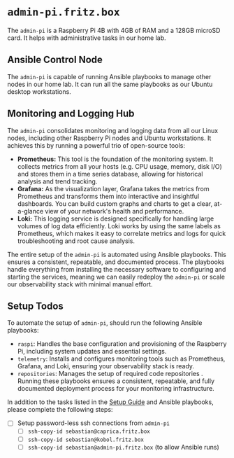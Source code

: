 # `admin-pi.fritz.box`

The `admin-pi` is a Raspberry Pi 4B with 4GB of RAM and a 128GB microSD card. It helps with administrative tasks in our home lab.

## Ansible Control Node

The `admin-pi` is capable of running Ansible playbooks to manage other nodes in our home lab. It can run all the same playbooks as our Ubuntu desktop workstations.

## Monitoring and Logging Hub

The `admin-pi` consolidates monitoring and logging data from all our Linux nodes, including other Raspberry Pi nodes and Ubuntu workstations. It achieves this by running a powerful trio of open-source tools:

- **Prometheus:** This tool is the foundation of the monitoring system. It collects metrics from all your hosts (e.g. CPU usage, memory, disk I/O) and stores them in a time series database, allowing for historical analysis and trend tracking.
- **Grafana:** As the visualization layer, Grafana takes the metrics from Prometheus and transforms them into interactive and insightful dashboards. You can build custom graphs and charts to get a clear, at-a-glance view of your network's health and performance.
- **Loki:** This logging service is designed specifically for handling large volumes of log data efficiently. Loki works by using the same labels as Prometheus, which makes it easy to correlate metrics and logs for quick troubleshooting and root cause analysis.

The entire setup of the `admin-pi` is automated using Ansible playbooks. This ensures a consistent, repeatable, and documented process. The playbooks handle everything from installing the necessary software to configuring and starting the services, meaning we can easily redeploy the `admin-pi` or scale our observability stack with minimal manual effort.

## Setup Todos

To automate the setup of `admin-pi`, should run the following Ansible playbooks:

- `raspi`: Handles the base configuration and provisioning of the Raspberry Pi, including system updates and essential settings.
- `telemetry`: Installs and configures monitoring tools such as Prometheus, Grafana, and Loki, ensuring your observability stack is ready.
- `repositories`: Manages the setup of required code repositories
.
Running these playbooks ensures a consistent, repeatable, and fully documented deployment process for your monitoring infrastructure.

In addition to the tasks listed in the [Setup Guide](index.md) and Ansible playbooks, please complete the following steps:

- [ ] Setup password-less ssh connections from `admin-pi`
    - [ ] `ssh-copy-id sebastian@caprica.fritz.box`
    - [ ] `ssh-copy-id sebastian@kobol.fritz.box`
    - [ ] `ssh-copy-id sebastian@admin-pi.fritz.box` (to allow Ansible runs)
